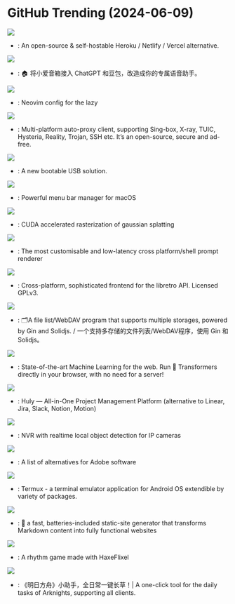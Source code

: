 # GitHub Trending (2024-06-09)

![](https://img.shields.io/badge/PHP-New%20928-green?style=flat-square&logo=appveyor)
- [](https://github.comundefined): An open-source & self-hostable Heroku / Netlify / Vercel alternative.

![](https://img.shields.io/badge/TypeScript-New%20804-green?style=flat-square&logo=appveyor)
- [](https://github.comundefined): 🏠 将小爱音箱接入 ChatGPT 和豆包，改造成你的专属语音助手。

![](https://img.shields.io/badge/Lua-New%2061-green?style=flat-square&logo=appveyor)
- [](https://github.comundefined): Neovim config for the lazy

![](https://img.shields.io/badge/Dart-New%20232-green?style=flat-square&logo=appveyor)
- [](https://github.comundefined): Multi-platform auto-proxy client, supporting Sing-box, X-ray, TUIC, Hysteria, Reality, Trojan, SSH etc. It’s an open-source, secure and ad-free.

![](https://img.shields.io/badge/C-New%20241-green?style=flat-square&logo=appveyor)
- [](https://github.comundefined): A new bootable USB solution.

![](https://img.shields.io/badge/Swift-New%20910-green?style=flat-square&logo=appveyor)
- [](https://github.comundefined): Powerful menu bar manager for macOS

![](https://img.shields.io/badge/Cuda-New%2021-green?style=flat-square&logo=appveyor)
- [](https://github.comundefined): CUDA accelerated rasterization of gaussian splatting

![](https://img.shields.io/badge/Go-New%20105-green?style=flat-square&logo=appveyor)
- [](https://github.comundefined): The most customisable and low-latency cross platform/shell prompt renderer

![](https://img.shields.io/badge/C-New%2012-green?style=flat-square&logo=appveyor)
- [](https://github.comundefined): Cross-platform, sophisticated frontend for the libretro API. Licensed GPLv3.

![](https://img.shields.io/badge/Go-New%2029-green?style=flat-square&logo=appveyor)
- [](https://github.comundefined): 🗂️A file list/WebDAV program that supports multiple storages, powered by Gin and Solidjs. / 一个支持多存储的文件列表/WebDAV程序，使用 Gin 和 Solidjs。

![](https://img.shields.io/badge/JavaScript-New%20211-green?style=flat-square&logo=appveyor)
- [](https://github.comundefined): State-of-the-art Machine Learning for the web. Run 🤗 Transformers directly in your browser, with no need for a server!

![](https://img.shields.io/badge/Svelte-New%20298-green?style=flat-square&logo=appveyor)
- [](https://github.comundefined): Huly — All-in-One Project Management Platform (alternative to Linear, Jira, Slack, Notion, Motion)

![](https://img.shields.io/badge/Python-New%2019-green?style=flat-square&logo=appveyor)
- [](https://github.comundefined): NVR with realtime local object detection for IP cameras

![](https://img.shields.io/badge/none-New%20403-green?style=flat-square&logo=appveyor)
- [](https://github.comundefined): A list of alternatives for Adobe software

![](https://img.shields.io/badge/Java-New%2055-green?style=flat-square&logo=appveyor)
- [](https://github.comundefined): Termux - a terminal emulator application for Android OS extendible by variety of packages.

![](https://img.shields.io/badge/TypeScript-New%2011-green?style=flat-square&logo=appveyor)
- [](https://github.comundefined): 🌱 a fast, batteries-included static-site generator that transforms Markdown content into fully functional websites

![](https://img.shields.io/badge/Haxe-New%208-green?style=flat-square&logo=appveyor)
- [](https://github.comundefined): A rhythm game made with HaxeFlixel

![](https://img.shields.io/badge/C%2B%2B-New%2016-green?style=flat-square&logo=appveyor)
- [](https://github.comundefined): 《明日方舟》小助手，全日常一键长草！| A one-click tool for the daily tasks of Arknights, supporting all clients.

